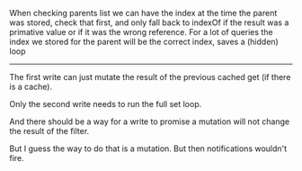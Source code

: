 When checking parents list we can have the index at the time the parent was stored, check that first, and only fall back to indexOf if the result was a primative value or if it was the wrong reference.  For a lot of queries the index we stored for the parent will be the correct index, saves a (hidden) loop

---

The first write can just mutate the result of the previous cached get (if there is a cache).

Only the second write needs to run the full set loop.

And there should be a way for a write to promise a mutation will not change the result of the filter.

But I guess the way to do that is a mutation.  But then notifications wouldn't fire.